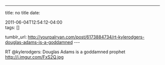 ---
title: no title
date:

 2011-06-04T12:54:12-04:00  
tags:  []

tumblr_url:
http://yourpalryan.com/post/6173884734/rt-kylerodgers-douglas-adams-is-a-goddamned
\-\--

RT \@kylerodgers: Douglas Adams is a goddamned prophet
<http://i.imgur.com/FxS2Q.jpg>

